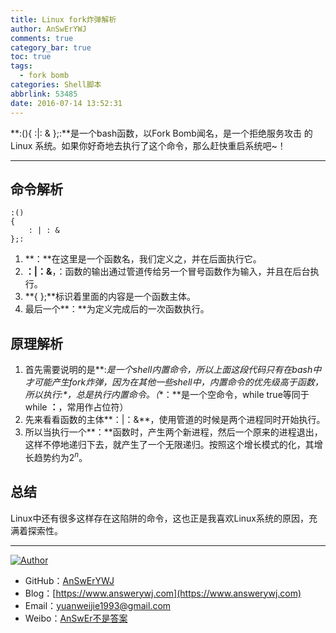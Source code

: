```yaml
---
title: Linux fork炸弹解析
author: AnSwErYWJ
comments: true
category_bar: true
toc: true
tags:
  - fork bomb
categories: Shell脚本
abbrlink: 53485
date: 2016-07-14 13:52:31
---
```


**:(){ :|: & };:**是一个bash函数，以Fork Bomb闻名，是一个拒绝服务攻击 的Linux 系统。如果你好奇地去执行了这个命令，那么赶快重启系统吧~！

----------
<!--more-->

## 命令解析
```
:()
{
	: | : &
};:
```
1. **：**在这里是一个函数名，我们定义之，并在后面执行它。
2. **：|：&**，：函数的输出通过管道传给另一个冒号函数作为输入，并且在后台执行。
3. **{ };**标识着里面的内容是一个函数主体。
4. 最后一个**：**为定义完成后的一次函数执行。

## 原理解析
1. 首先需要说明的是**:**是一个shell内置命令，所以上面这段代码只有在bash中才可能产生fork炸弹，因为在其他一些shell中，内置命令的优先级高于函数，所以执行*:*，总是执行内置命令。（**：**是一个空命令，while true等同于 while **：**，常用作占位符）
2.  先来看看函数的主体**：|：&**，使用管道的时候是两个进程同时开始执行。
3.  所以当执行一个**：**函数时，产生两个新进程，然后一个原来的进程退出，这样不停地递归下去，就产生了一个无限递归。按照这个增长模式的化，其增长趋势约为$2^n$。

## 总结
Linux中还有很多这样存在这陷阱的命令，这也正是我喜欢Linux系统的原因，充满着探索性。

-----

<a href="#"><img src="https://img.shields.io/badge/Author-AnSwErYWJ-blue" alt="Author"></a>
- GitHub：[AnSwErYWJ](https://github.com/AnSwErYWJ)
- Blog：[https://www.answerywj.com](https://www.answerywj.com) 
- Email：[yuanweijie1993@gmail.com](https://mail.google.com)
- Weibo：[AnSwEr不是答案](https://weibo.com/1783591593)